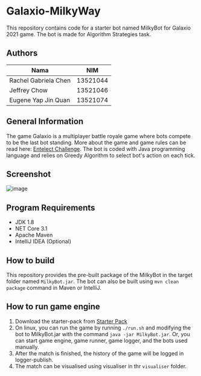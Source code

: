 # Galaxio-MilkyWay
This repository contains code for a starter bot named MilkyBot for Galaxio 2021 game. The bot is made for Algorithm Strategies task.

## Authors
| Nama                  | NIM      |
| --------------------- | -------- |
| Rachel Gabriela Chen  | 13521044 |
| Jeffrey Chow| 13521046 |
| Eugene Yap Jin Quan          | 13521074 |

## General Information

The game Galaxio is a multiplayer battle royale game where bots compete to be the last bot standing. More about the game and game rules can be read here: [Entelect Challenge](https://github.com/EntelectChallenge/2021-Galaxio).
The bot is coded with Java programming language and relies on Greedy Algorithm to select bot's action on each tick.

## Screenshot
![image](https://user-images.githubusercontent.com/91037907/219581684-1a82c374-3831-414d-8799-f78b15d1d105.png)

## Program Requirements

- JDK 1.8
- NET Core 3.1
- Apache Maven
- IntelliJ IDEA (Optional)

## How to build
This repository provides the pre-built package of the MilkyBot in the target folder named `MilkyBot.jar`. The bot can also be built using `mvn clean package` command in Maven or IntelliJ.

## How to run game engine
1. Download the starter-pack from [Starter Pack](https://github.com/EntelectChallenge/2021-Galaxio/releases/tag/2021.3.2)
2. On linux, you can run the game by running `./run.sh` and modifying the bot to MilkyBot.jar with the command `java -jar MilkyBot.jar`. Or, you can start game engine, game runner, game logger, and the bots used manually.
3. After the match is finished, the history of the game will be logged in logger-publish.
4. The match can be visualised using visualiser in thr `visualiser` folder.

